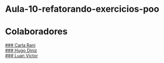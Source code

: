 # Aula-10-refatorando-exercicios-poo

# Colaboradores

[### Carla Rani](https://github.com/carlarani)  
[### Hugo Diniz](https://github.com/Hugogdiniz)  
[### Luan Victor](https://github.com/LuanME)  

